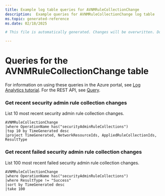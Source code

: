 ```yaml
---
title: Example log table queries for AVNMRuleCollectionChange
description:  Example queries for AVNMRuleCollectionChange log table
ms.topic: generated-reference
ms.date: 02/18/2025

# This file is automatically generated. Changes will be overwritten. Do not change this file directly. 

---
```


# Queries for the AVNMRuleCollectionChange table

For information on using these queries in the Azure portal, see [Log Analytics tutorial](/azure/azure-monitor/logs/log-analytics-tutorial). For the REST API, see [Query](/rest/api/loganalytics/query).


### Get recent security admin rule collection changes  


List 10 most recent security admin rule collection changes.  

```query
AVNMRuleCollectionChange
|where OperationName has("securityAdminRuleCollections")
|top 10 by TimeGenerated desc
|project TimeGenerated, NetworkResourceIds, AppliedRuleCollectionIds, ResultType
```



### Get recent failed security admin rule collection changes  


List 100 most recent failed security admin rule collection changes.  

```query
AVNMRuleCollectionChange
|where OperationName has("securityAdminRuleCollections")
|where ResultType != "Success"
|sort by TimeGenerated desc
|take 100

```


